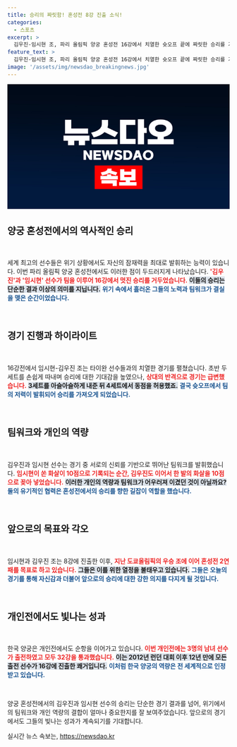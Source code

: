 ```yaml
---
title: 승리의 짜릿함! 혼성전 8강 진출 소식!
categories:
  - 스포츠
excerpt: >
  김우진-임시현 조, 파리 올림픽 양궁 혼성전 16강에서 치열한 슛오프 끝에 짜릿한 승리를 거두며 8강 진출! 두 선수는 지난 도쿄올림픽의 영광을 재현할까? 클릭해 확인하세요!
feature_text: >
  김우진-임시현 조, 파리 올림픽 양궁 혼성전 16강에서 치열한 슛오프 끝에 짜릿한 승리를 거두며 8강 진출! 두 선수는 지난 도쿄올림픽의 영광을 재현할까? 클릭해 확인하세요!
image: '/assets/img/newsdao_breakingnews.jpg'
---
```


<p><img src="/assets/img/newsdao_breakingnews.jpg" alt="bookingtag 속보" /></p>

<h2 data-ke-size="size26">양궁 혼성전에서의 역사적인 승리</h2>

<p data-ke-size="size16">&nbsp;</p>

<p>세계 최고의 선수들은 위기 상황에서도 자신의 잠재력을 최대로 발휘하는 능력이 있습니다. 이번 파리 올림픽 양궁 혼성전에서도 이러한 점이 두드러지게 나타났습니다. <b><span style="color: #ee2323;">'김우진'과 '임시현' 선수가 팀을 이루어 16강에서 멋진 승리를 거두었습니다.</span></b> <b><span style="background-color: #21538527;">이들의 승리는 단순한 결과 이상의 의미를 지닙니다.</span></b> <b><span style="color: #1a5490;">위기 속에서 흘러온 그들의 노력과 팀워크가 결실을 맺은 순간이었습니다.</span></b></p>

<p data-ke-size="size16">&nbsp;</p>

<h2 data-ke-size="size26">경기 진행과 하이라이트</h2>

<p data-ke-size="size16">&nbsp;</p>

<p>16강전에서 임시현-김우진 조는 타이완 선수들과의 치열한 경기를 펼쳤습니다. 초반 두 세트를 손쉽게 따내며 승리에 대한 기대감을 높였으나, <b><span style="color: #ee2323;">상대의 반격으로 경기는 급변했습니다.</span></b> <b><span style="background-color: #21538527;">3세트를 아슬아슬하게 내준 뒤 4세트에서 동점을 허용했죠.</span></b> <b><span style="color: #1a5490;">결국 슛오프에서 팀의 저력이 발휘되어 승리를 가져오게 되었습니다.</span></b></p>

<p data-ke-size="size16">&nbsp;</p>

<h2 data-ke-size="size26">팀워크와 개인의 역량</h2>

<p data-ke-size="size16">&nbsp;</p>

<p>김우진과 임시현 선수는 경기 중 서로의 신뢰를 기반으로 뛰어난 팀워크를 발휘했습니다. <b><span style="color: #ee2323;">임시현이 쏜 화살이 10점으로 기록되는 순간, 김우진도 이어서 한 발의 화살을 10점으로 꽂아 넣었습니다.</span></b> <b><span style="background-color: #21538527;">이러한 개인의 역량과 팀워크가 어우러져 이겼던 것이 아닐까요?</span></b> <b><span style="color: #1a5490;">둘의 유기적인 협력은 혼성전에서의 승리를 향한 길잡이 역할을 했습니다.</span></b></p>

<p data-ke-size="size16">&nbsp;</p>

<h2 data-ke-size="size26">앞으로의 목표와 각오</h2>

<p data-ke-size="size16">&nbsp;</p>

<p>임시현과 김우진 조는 8강에 진출한 이후, <b><span style="color: #ee2323;">지난 도쿄올림픽의 우승 조에 이어 혼성전 2연패를 목표로 하고 있습니다.</span></b> <b><span style="background-color: #21538527;">그들은 이를 위한 열정을 불태우고 있습니다.</span></b> <b><span style="color: #1a5490;">그들은 오늘의 경기를 통해 자신감과 더불어 앞으로의 승리에 대한 강한 의지를 다지게 될 것입니다.</span></b></p>

<p data-ke-size="size16">&nbsp;</p>

<h2 data-ke-size="size26">개인전에서도 빛나는 성과</h2>

<p data-ke-size="size16">&nbsp;</p>

<p>한국 양궁은 개인전에서도 순항을 이어가고 있습니다. <b><span style="color: #ee2323;">이번 개인전에는 3명의 남녀 선수가 출전하였고 모두 32강을 통과했습니다.</span></b> <b><span style="background-color: #21538527;">이는 2012년 런던 대회 이후 12년 만에 모든 출전 선수가 16강에 진출한 쾌거입니다.</span></b> <b><span style="color: #1a5490;">이처럼 한국 양궁의 역량은 전 세계적으로 인정받고 있습니다.</span></b></p>

<p data-ke-size="size16">&nbsp;</p>

<p>양궁 혼성전에서의 김우진과 임시현 선수의 승리는 단순한 경기 결과를 넘어, 위기에서의 팀워크와 개인 역량의 결합이 얼마나 중요한지를 잘 보여주었습니다. 앞으로의 경기에서도 그들의 빛나는 성과가 계속되기를 기대합니다.</p>
실시간 뉴스 속보는, <a href="https://newsdao.kr" rel="dofollow">https://newsdao.kr</a>


